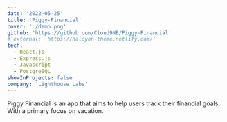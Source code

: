 ```yaml
---
date: '2022-05-25'
title: 'Piggy-Financial'
cover: './demo.png'
github: 'https://github.com/Cloud9NB/Piggy-Financial'
# external: 'https://halcyon-theme.netlify.com/'
tech:
  - React.js
  - Express.js
  - Javascript
  - PostgreSQL
showInProjects: false
company: 'Lighthouse Labs'
---
```


Piggy Financial is an app that aims to help users track their financial goals. With a primary focus on vacation.
